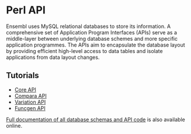 # Perl API

Ensembl uses MySQL relational databases to store its information. A comprehensive set of Application Program Interfaces (APIs) serve as a middle-layer between underlying database schemes and more specific application programmes. The APIs aim to encapsulate the database layout by providing efficient high-level access to data tables and isolate applications from data layout changes.

## Tutorials

*   [Core API](/info/docs/api/core/core_tutorial.html)
*   [Compara API](/info/docs/api/compara/compara_tutorial.html)
*   [Variation API](/info/docs/api/variation/variation_tutorial.html)
*   [Funcgen API](/info/docs/api/funcgen/regulation_tutorial.html)

[Full documentation of all database schemas and API code](/info/docs/api/) is also available online.
